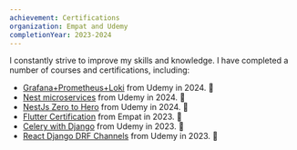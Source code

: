 ```yaml
---
achievement: Certifications
organization: Empat and Udemy
completionYear: 2023-2024
---
```


I constantly strive to improve my skills and knowledge. I have completed a number of courses and certifications, including:

- [Grafana+Prometheus+Loki](https://ua.udemy.com/certificate/UC-2c00b034-1214-4715-b3b0-de4d97429eab/) from Udemy in 2024. 🎉
- [Nest microservices](https://ua.udemy.com/certificate/UC-74e3617b-ba68-4a8e-974b-4eaf52e3e611/) from Udemy in 2024. 🎉
- [NestJs Zero to Hero](https://ua.udemy.com/certificate/UC-b627349b-bf78-4927-813a-86870b9bc0ef/) from Udemy in 2024. 🎉
- [Flutter Certification](https://flutter-certificates.empat.tech/certificate/8) from Empat in 2023. 🎉
- [Celery with Django](https://ua.udemy.com/certificate/UC-a58cea2e-8ad0-4441-b350-878e5e6d28da/) from Udemy in 2023. 🎉
- [React Django DRF Channels](https://ua.udemy.com/certificate/UC-b204a8ce-486e-4e1a-82fa-f983f6f056c6/) from Udemy in 2023. 🎉
